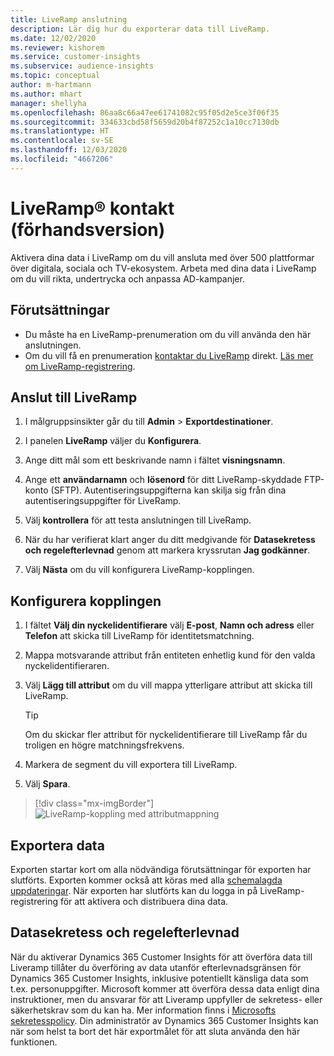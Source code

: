 ```yaml
---
title: LiveRamp anslutning
description: Lär dig hur du exporterar data till LiveRamp.
ms.date: 12/02/2020
ms.reviewer: kishorem
ms.service: customer-insights
ms.subservice: audience-insights
ms.topic: conceptual
author: m-hartmann
ms.author: mhart
manager: shellyha
ms.openlocfilehash: 86aa8c66a47ee61741082c95f05d2e5ce3f06f35
ms.sourcegitcommit: 334633cbd58f5659d20b4f87252c1a10cc7130db
ms.translationtype: HT
ms.contentlocale: sv-SE
ms.lasthandoff: 12/03/2020
ms.locfileid: "4667206"
---
```

# <a name="liverampreg-connector-preview"></a>LiveRamp&reg; kontakt (förhandsversion)

Aktivera dina data i LiveRamp om du vill ansluta med över 500 plattformar över digitala, sociala och TV-ekosystem. Arbeta med dina data i LiveRamp om du vill rikta, undertrycka och anpassa AD-kampanjer.

## <a name="prerequisites"></a>Förutsättningar

- Du måste ha en LiveRamp-prenumeration om du vill använda den här anslutningen.
- Om du vill få en prenumeration [kontaktar du LiveRamp](https://liveramp.com/contact/) direkt. [Läs mer om LiveRamp-registrering](https://liveramp.com/our-platform/data-onboarding/).

## <a name="connect-to-liveramp"></a>Anslut till LiveRamp

1. I målgruppsinsikter går du till **Admin** > **Exportdestinationer**.

1. I panelen **LiveRamp** väljer du **Konfigurera**.

1. Ange ditt mål som ett beskrivande namn i fältet **visningsnamn**.

1. Ange ett **användarnamn** och **lösenord** för ditt LiveRamp-skyddade FTP-konto (SFTP).
Autentiseringsuppgifterna kan skilja sig från dina autentiseringsuppgifter för LiveRamp.

1. Välj **kontrollera** för att testa anslutningen till LiveRamp.

1. När du har verifierat klart anger du ditt medgivande för **Datasekretess och regelefterlevnad** genom att markera kryssrutan **Jag godkänner**.

1. Välj **Nästa** om du vill konfigurera LiveRamp-kopplingen.

## <a name="configure-the-connector"></a>Konfigurera kopplingen

1. I fältet **Välj din nyckelidentifierare** välj **E-post**,  **Namn och adress** eller **Telefon** att skicka till LiveRamp för identitetsmatchning.

1. Mappa motsvarande attribut från entiteten enhetlig kund för den valda nyckelidentifieraren.

1. Välj **Lägg till attribut** om du vill mappa ytterligare attribut att skicka till LiveRamp.

   > [!TIP]
   > Om du skickar fler attribut för nyckelidentifierare till LiveRamp får du troligen en högre matchningsfrekvens.

1. Markera de segment du vill exportera till LiveRamp.

1. Välj **Spara**.

> [!div class="mx-imgBorder"]
> ![LiveRamp-koppling med attributmappning](media/export-liveramp-segments.png "LiveRamp-koppling med attributmappning")

## <a name="export-the-data"></a>Exportera data

Exporten startar kort om alla nödvändiga förutsättningar för exporten har slutförts. Exporten kommer också att köras med alla [schemalagda uppdateringar](system.md#schedule-tab).
När exporten har slutförts kan du logga in på LiveRamp-registrering för att aktivera och distribuera dina data.

## <a name="data-privacy-and-compliance"></a>Datasekretess och regelefterlevnad

När du aktiverar Dynamics 365 Customer Insights för att överföra data till Liveramp tillåter du överföring av data utanför efterlevnadsgränsen för Dynamics 365 Customer Insights, inklusive potentiellt känsliga data som t.ex. personuppgifter. Microsoft kommer att överföra dessa data enligt dina instruktioner, men du ansvarar för att Liveramp uppfyller de sekretess- eller säkerhetskrav som du kan ha. Mer information finns i [Microsofts sekretesspolicy](https://go.microsoft.com/fwlink/?linkid=396732).
Din administratör av Dynamics 365 Customer Insights kan när som helst ta bort det här exportmålet för att sluta använda den här funktionen.